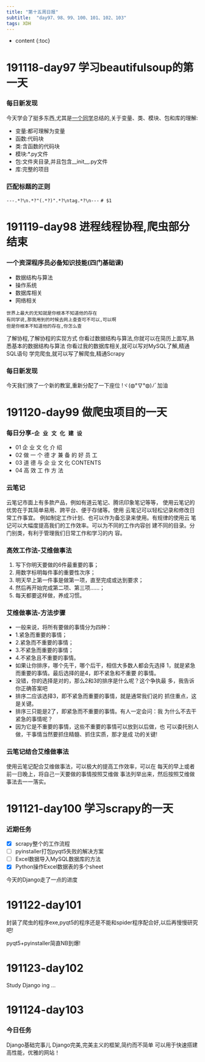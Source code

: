 ```yaml
---  
title: "第十五周日报"   
subtitle:  "day97、98、99、100、101、102、103"   
tags: XDH    
---  
```





* content
{:toc}





# 191118-day97 学习beautifulsoup的第一天

### 每日新发现
今天学会了挺多东西,尤其是[一个同学](https://caoyang7.github.io/)总结的,关于变量、类、模块、包和库的理解:
- 变量:都可理解为变量
- 函数:代码块
- 类:含函数的代码块
- 模块:*.py文件
- 包:文件夹目录,并且包含__init__.py文件
- 库:完整的项目

### 匹配标题的正则
`---.*?\n.*?"(.*?)".*?\ntag.*?\n---`
`# $1`


# 191119-day98 进程线程协程,爬虫部分结束

### 一个资深程序员必备知识技能(四门基础课)
- 数据结构与算法
- 操作系统
- 数据库相关
- 网络相关

```
世界上最大的无知就是你根本不知道他的存在
有同学说,那我用到的时候去网上查查可不可以,可以啊
但是你根本不知道他的存在,你怎么查
```
了解协程,了解协程的实现方式
你看过数据结构与算法,你就可以在简历上面写,熟悉基本的数据结构与算法
你看过我的数据库相关,就可以写对MySQL了解,精通SQL语句
学完爬虫,就可以写了解爬虫,精通Scrapy

### 每日新发现
今天我们换了一个新的教室,重新分配了一下座位 !ヾ(◍°∇°◍)ﾉﾞ加油

# 191120-day99 做爬虫项目的一天
### 每日分享-`企 业 文 化 建 设`
- 01 企 业 文 化 介 绍
- 02 做 一 个 德 才 兼 备 的 好 员 工
- 03 道 德 与 企 业 文 化
CONTENTS
- 04 高 效 工 作 方 法

### 云笔记
云笔记市面上有多款产品，例如有道云笔记、腾讯印象笔记等等，
使用云笔记的优势在于其简单易用、跨平台、便于存储等。使用
云笔记可以轻松记录和修改日常工作事宜。
例如制定工作计划、也可以作为备忘录来使用。有规律的使用云
笔记可以大幅度提高我们的工作效率。可以为不同的工作内容创
建不同的目录。分门别类，有利于管理我们日常工作和学习的内
容。

### 高效工作法-艾维做事法
1. 写下你明天要做的6件最重要的事；
2. 用数字标明每件事的重要性次序；
3. 明天早上第一件事是做第一项，直至完成或达到要求；
4. 然后再开始完成第二项、第三项……；
5. 每天都要这样做，养成习惯。

### 艾维做事法-方法步骤
- 一般来说，将所有要做的事情分为四种：
- 1.紧急而重要的事情；
- 2.紧急而不重要的事情；
- 3.不紧急而重要的事情；
- 4.不紧急且不重要的事情。
- 如果让你排序，哪个先干，哪个后干，相信大多数人都会先选择
1，就是紧急而重要的事情。最后选择的是4，即不紧急和不重要
的事情。
- 没错，你的选择是对的，那么2和3的排序是什么呢？这个争执最
多，我告诉你正确答案吧
- 排序二应该选择3，即不紧急而重要的事情，就是通常我们说的
抓住重点，这是关键。
- 排序三只能是2了，即紧急而不重要的事情。有人一定会问：我
为什么不去干紧急的事情呢？
- 因为它是不重要的事情，这些不重要的事情可以放到以后做，也
可以委托别人做，干事情当然要抓住精髓、抓住实质，那才是成
功的关键!



### 云笔记结合艾维做事法
使用云笔记配合艾维做事法，可以极大的提高工作效率，可以在
每天的早上或者前一日晚上，将自己一天要做的事情按照艾维做
事法列举出来，然后按照艾维做事法去一一落实。


# 191121-day100 学习scrapy的一天
### 近期任务
- [x] scrapy整个的工作流程
- [ ] pyinstaller打包pyqt5失败的解决方案
- [ ] Excel数据导入MySQL数据库的方法
- [x] Python操作Excel数据表的多个sheet

今天的Django走了一点的进度 
# 191122-day101
封装了爬虫的程序exe,pyqt5的程序还是不能和spider程序配合好,以后再慢慢研究吧!

pyqt5+pyinstaller简直NB到爆!

# 191123-day102
Study Django ing ...
# 191124-day103
### 今日任务
Django基础完事儿
Django完美,完美主义的框架,简约而不简单
可以用于快速搭建高性能，优雅的网站！
